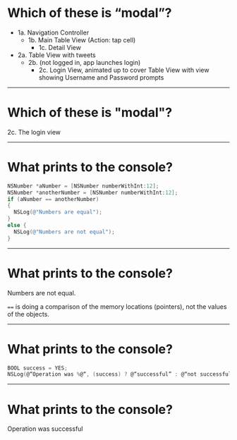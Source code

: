 # Which of these is “modal”?
* 1a. Navigation Controller	* 1b. Main Table View (Action: tap cell)
		* 1c. Detail View* 2a. Table View with tweets	* 2b. (not logged in, app launches login)
		* 2c. Login View, animated up to cover Table View with view showing Username and Password prompts

---

# Which of these is "modal"?
2c. The login view

---

# What prints to the console?

```objectivecNSNumber *aNumber = [NSNumber numberWithInt:12];NSNumber *anotherNumber = [NSNumber numberWithInt:12];if (aNumber == anotherNumber){  NSLog(@"Numbers are equal");}else {  NSLog(@"Numbers are not equal");}```

---

# What prints to the console?

Numbers are not equal.

```==``` is doing a comparison of the memory locations (pointers), not the values of the objects.

---

# What prints to the console?```objectivecBOOL success = YES;NSLog(@“Operation was %@“, (success) ? @“successful” : @“not successful”);
```

---

# What prints to the console?

Operation was successful